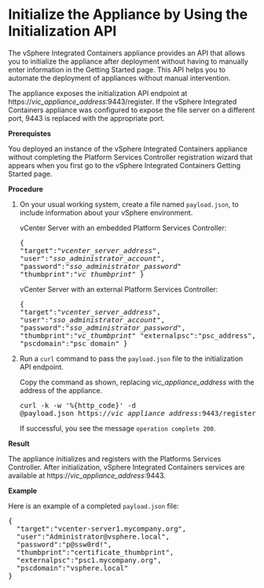 # Initialize the Appliance by Using the Initialization API #

The vSphere Integrated Containers appliance provides an API that allows you to initialize the appliance after deployment without having to manually enter information in the Getting Started page. This API helps you to automate the deployment of appliances without manual intervention.

The appliance exposes the initialization API endpoint at https://<i>vic_appliance_address</i>:9443/register. If the vSphere Integrated Containers appliance was configured to expose the file server on a different port, 9443 is replaced with the appropriate port.

**Prerequistes**

You deployed an instance of the vSphere Integrated Containers appliance without completing the Platform Services Controller registration wizard that appears when you first go to the vSphere Integrated Containers Getting Started page.

**Procedure**

1. On your usual working system, create a file named `payload.json`, to include information about your vSphere environment.

    vCenter Server with an embedded Platform Services Controller:<pre>{
  "target":"<i>vcenter_server_address</i>",
  "user":"<i>sso_administrator_account</i>",
  "password":"<i>sso_administrator_password</i>"
  "thumbprint":"<i>vc_thumbprint</i>"
}</pre>

    vCenter Server with an external Platform Services Controller:<pre>{
  "target":"<i>vcenter_server_address</i>",
  "user":"<i>sso_administrator_account</i>",
  "password":"<i>sso_administrator_password</i>",
  "thumbprint":"<i>vc_thumbprint</i>"
  "externalpsc":"psc_address",
  "pscdomain":"psc_domain"
}</pre> 

2. Run a `curl` command to pass the `payload.json` file to the initialization API endpoint.

    Copy the command as shown, replacing <i>vic_appliance_address</i> with the address of the appliance.<pre>curl -k -w '%{http_code}' -d @payload.json https://<i>vic_appliance_address</i>:9443/register
</pre>If successful, you see the message `operation complete
200`. 

**Result**

The appliance initializes and registers with the Platforms Services Controller. After initialization, vSphere Integrated Containers services are available at  https://<i>vic_appliance_address</i>:9443.

**Example**

Here is an example of a completed `payload.json` file: 

<pre>{
  "target":"vcenter-server1.mycompany.org",
  "user":"Administrator@vsphere.local",
  "password":"p@ssw0rd!",
  "thumbprint":"certificate_thumbprint",
  "externalpsc":"psc1.mycompany.org",
  "pscdomain":"vsphere.local"
}</pre> 